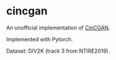 # cincgan
An unofficial implementation of [CinCGAN](http://openaccess.thecvf.com/content_cvpr_2018_workshops/papers/w13/Yuan_Unsupervised_Image_Super-Resolution_CVPR_2018_paper.pdf).

Implemented with Pytorch.

Dataset: DIV2K (track 3 from NTIRE2019).
